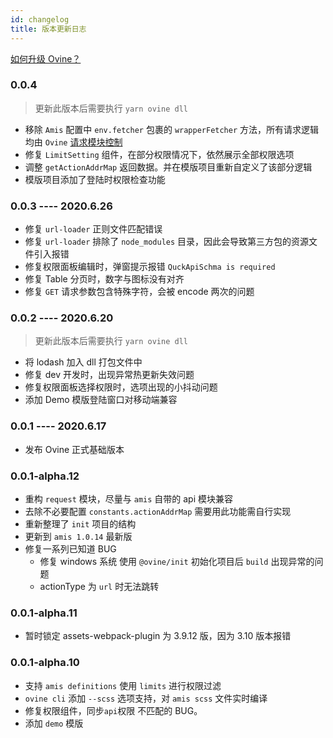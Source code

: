```yaml
---
id: changelog
title: 版本更新日志
---
```


[如何升级 Ovine？](/org/docs/advance/cli#ovine-版本升级)

### 0.0.4

> 更新此版本后需要执行 `yarn ovine dll`

- 移除 `Amis` 配置中 `env.fetcher` 包裹的 `wrapperFetcher` 方法，所有请求逻辑均由 `Ovine` [请求模块控制](/org/docs/modules/request)
- 修复 `LimitSetting` 组件，在部分权限情况下，依然展示全部权限选项
- 调整 `getActionAddrMap` 返回数据。并在模版项目重新自定义了该部分逻辑
- 模版项目添加了登陆时权限检查功能

### 0.0.3 ---- 2020.6.26

- 修复 `url-loader` 正则文件匹配错误
- 修复 `url-loader` 排除了 `node_modules` 目录，因此会导致第三方包的资源文件引入报错
- 修复权限面板编辑时，弹窗提示报错 `QuckApiSchma is required`
- 修复 Table 分页时，数字与图标没有对齐
- 修复 `GET` 请求参数包含特殊字符，会被 encode 两次的问题

### 0.0.2 ---- 2020.6.20

> 更新此版本后需要执行 `yarn ovine dll`

- 将 lodash 加入 dll 打包文件中
- 修复 dev 开发时，出现异常热更新失效问题
- 修复权限面板选择权限时，选项出现的小抖动问题
- 添加 Demo 模版登陆窗口对移动端兼容

### 0.0.1 ---- 2020.6.17

- 发布 Ovine 正式基础版本

### 0.0.1-alpha.12

- 重构 `request` 模块，尽量与 `amis` 自带的 api 模块兼容
- 去除不必要配置 `constants.actionAddrMap` 需要用此功能需自行实现
- 重新整理了 `init` 项目的结构
- 更新到 `amis 1.0.14` 最新版
- 修复一系列已知道 BUG
  - 修复 windows 系统 使用 `@ovine/init` 初始化项目后 `build` 出现异常的问题
  - actionType 为 `url` 时无法跳转

### 0.0.1-alpha.11

- 暂时锁定 assets-webpack-plugin 为 3.9.12 版，因为 3.10 版本报错

### 0.0.1-alpha.10

- 支持 `amis definitions` 使用 `limits` 进行权限过滤
- `ovine cli` 添加 `--scss` 选项支持，对 `amis scss` 文件实时编译
- 修复权限组件，同步`api`权限 不匹配的 BUG。
- 添加 `demo` 模版
